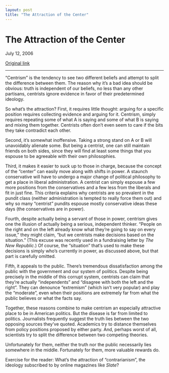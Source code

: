 ```yaml
---
layout: post
title: "The Attraction of the Center"
---
```

The Attraction of the Center
============================

July 12, 2006

[Original link](http://www.aaronsw.com/weblog/whycentrism)

* * * * *

“Centrism” is the tendency to see two different beliefs and attempt to
split the difference between them. The reason why it’s a bad idea should
be obvious: truth is independent of our beliefs, no less than any other
partisans, centrists ignore evidence in favor of their predetermined
ideology.

So what’s the attraction? First, it requires little thought: arguing for
a specific position requires collecting evidence and arguing for it.
Centrism, simply requires repeating some of what A is saying and some of
what B is saying and mixing them together. Centrists often don’t even
seem to care if the bits they take contradict each other.

Second, it’s somewhat inoffensive. Taking a strong stand on A or B will
unavoidably alienate some. But being a centrist, one can still maintain
friends on both sides, since they will find at least some things that
you espouse to be agreeable with their own philosophies.

Third, it makes it easier to suck up to those in charge, because the
concept of the “center” can easily move along with shifts in power. A
staunch conservative will have to undergo a major change of political
philosophy to get a place in liberal administration. A centrist can
simply espouse a few more positions from the conservatives and a few
less from the liberals and fit in just fine. This criteria explains why
centrists are so prevalent in the pundit class (neither administration
is tempted to really force them out) and why so many “centrist” pundits
espouse mostly conservative ideas these days (the conservatives are in
power).

Fourth, despite actually being a servant of those in power, centrism
gives one the illusion of actually being a serious, independent thinker.
“People on the right and on the left already know what they’re going to
say on every issue,” they might claim, “but we centrists make decisions
based on the situation.” (This excuse was recently used in a fundraising
letter by *The New Republic*.) Of course, the “situation” that’s used to
make these decisions is simply who’s currently in power, as discussed
above, but that part is carefully omitted.

Fifth, it appeals to the public. There’s tremendous dissatisfaction
among the public with the government and our system of politics. Despite
being precisely in the middle of this corrupt system, centrists can
claim that they’re actually “independents” and “disagree with both the
left and the right”. They can denounce “extremism” (which isn’t very
popular) and play the “moderate”, even when their positions are
extremely far from what the public believes or what the facts say.

Together, these reasons combine to make centrism an especially
attractive place to be in American politics. But the disease is far from
limited to politics. Journalists frequently suggest the truth lies
between the two opposing sources they’ve quoted. Academics try to
distance themselves from policy positions proposed by either party. And,
perhaps worst of all, scientists try to split the difference between two
competing theories.

Unfortunately for them, neither the truth nor the public necessarily
lies somewhere in the middle. Fortunately for them, more valuable
rewards do.

Exercise for the reader: What’s the attraction of “contrarianism”, the
ideology subscribed to by online magazines like *Slate*?
